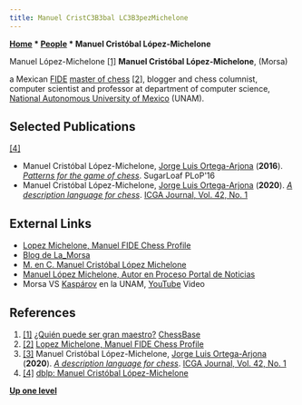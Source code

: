 ```yaml
---
title: Manuel CristC3B3bal LC3B3pezMichelone
---
```

**[Home](Home "Home") \* [People](People "People") \* Manuel Cristóbal López-Michelone**



 [](https://es.chessbase.com/post/-quin-puede-ser-gran-maestro-) Manuel López-Michelone <a id="cite-note-1" href="#cite-ref-1">[1]</a> 
**Manuel Cristóbal López-Michelone**, (Morsa)  

a Mexican [FIDE](FIDE "FIDE") [master of chess](https://en.wikipedia.org/wiki/FIDE_titles#FIDE_Master_.28FM.29) <a id="cite-note-2" href="#cite-ref-2">[2]</a>, blogger and chess columnist, computer scientist and professor at department of computer science, [National Autonomous University of Mexico](https://en.wikipedia.org/wiki/National_Autonomous_University_of_Mexico) (UNAM).



## Selected Publications


<a id="cite-note-4" href="#cite-ref-4">[4]</a>



* Manuel Cristóbal López-Michelone, [Jorge Luis Ortega-Arjona](Jorge_Luis_Ortega-Arjona "Jorge Luis Ortega-Arjona") (**2016**). *[Patterns for the game of chess](https://www.semanticscholar.org/paper/Patterns-for-the-game-of-chess-L%C3%B3pez-Michelone-Ortega-Arjona/3b7d115e187dbefc55f0979ba87908b6fe421ecc)*. SugarLoaf PLoP'16
* Manuel Cristóbal López-Michelone, [Jorge Luis Ortega-Arjona](Jorge_Luis_Ortega-Arjona "Jorge Luis Ortega-Arjona") (**2020**). *[A description language for chess](https://content.iospress.com/articles/icga-journal/icg190141)*. [ICGA Journal, Vol. 42, No. 1](ICGA_Journal#42_1 "ICGA Journal")


## External Links


* [Lopez Michelone, Manuel FIDE Chess Profile](https://ratings.fide.com/card.phtml?event=5100305)
* [Blog de La\_Morsa](http://la-morsa.blogspot.com/)
* [M. en C. Manuel Cristóbal López Michelone](http://www.fciencias.unam.mx/directorio/11246)
* [Manuel López Michelone, Autor en Proceso Portal de Noticias](https://www.proceso.com.mx/author/manuel-lopez-michelone)
* Morsa VS [Kaspárov](Garry_Kasparov "Garry Kasparov") en la UNAM, [YouTube](https://en.wikipedia.org/wiki/YouTube) Video


 
## References


1. <a id="cite-ref-1" href="#cite-note-1">[1]</a> [¿Quién puede ser gran maestro?](https://es.chessbase.com/post/-quin-puede-ser-gran-maestro-) [ChessBase](ChessBase "ChessBase")
2. <a id="cite-ref-2" href="#cite-note-2">[2]</a> [Lopez Michelone, Manuel FIDE Chess Profile](https://ratings.fide.com/card.phtml?event=5100305)
3. <a id="cite-ref-3" href="#cite-note-3">[3]</a> Manuel Cristóbal López-Michelone, [Jorge Luis Ortega-Arjona](Jorge_Luis_Ortega-Arjona "Jorge Luis Ortega-Arjona") (**2020**). *[A description language for chess](https://content.iospress.com/articles/icga-journal/icg190141)*. [ICGA Journal, Vol. 42, No. 1](ICGA_Journal#42_1 "ICGA Journal")
4. <a id="cite-ref-4" href="#cite-note-4">[4]</a> [dblp: Manuel Cristóbal López-Michelone](https://dblp.uni-trier.de/pers/hd/l/L=oacute=pez=Michelone:Manuel_Crist=oacute=bal)

**[Up one level](People "People")**







 
